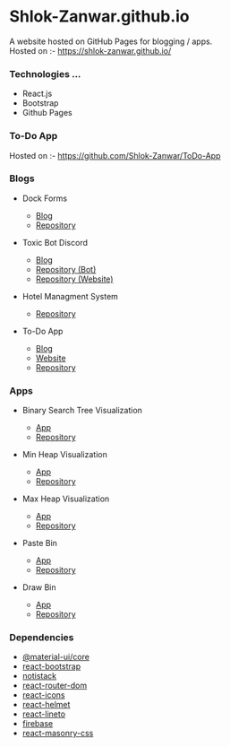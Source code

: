 # Shlok-Zanwar.github.io

A website hosted on GitHub Pages for blogging / apps. <br />
Hosted on :- https://shlok-zanwar.github.io/ <br />

### Technologies ...
  * React.js
  * Bootstrap
  * Github Pages <br />

### To-Do App
Hosted on :- https://github.com/Shlok-Zanwar/ToDo-App

### Blogs

  - Dock Forms
    - [Blog](https://shlok-zanwar.github.io/blogs/dock-forms)
    - [Repository](https://github.com/Shlok-Zanwar/Dock-Forms)
    
  - Toxic Bot Discord
    - [Blog](https://shlok-zanwar.github.io/blogs/toxicbot)
    - [Repository (Bot)](https://github.com/Shlok-Zanwar/Toxic-Bot)
    - [Repository (Website)](https://toxicbotdiscord.github.io/)
    
  - Hotel Managment System
    - [Repository](https://github.com/Shlok-Zanwar/Hotel-managment-Terminal)
    
  - To-Do App
    - [Blog](https://shlok-zanwar.github.io/blogs/todo-app)
    - [Website](https://github.com/Shlok-Zanwar/ToDo-App)
    - [Repository](https://github.com/Shlok-Zanwar/ToDo-App)

### Apps

  - Binary Search Tree Visualization
    - [App](https://shlok-zanwar.github.io/bst-visualization)
    - [Repository](https://github.com/Shlok-Zanwar/Binary-Tree-Visualization)
    
  - Min Heap Visualization
    - [App](https://shlok-zanwar.github.io/min-heap-visualization)
    - [Repository](https://github.com/Shlok-Zanwar/Heap-Visualization)

  - Max Heap Visualization
    - [App](https://shlok-zanwar.github.io/max-heap-visualization)
    - [Repository](https://github.com/Shlok-Zanwar/Heap-Visualization)

  - Paste Bin
    - [App](https://shlok-zanwar.github.io/pastebin)
    - [Repository](https://github.com/Shlok-Zanwar/Pastebin-React)
  
  - Draw Bin
    - [App](https://shlok-zanwar.github.io/canvas)
    - [Repository](https://github.com/Shlok-Zanwar/Pastebin-React)



### Dependencies
  - [@material-ui/core](https://www.npmjs.com/package/@material-ui/core)
  - [react-bootstrap](https://www.npmjs.com/package/react-bootstrap)
  - [notistack](https://www.npmjs.com/package/notistack)
  - [react-router-dom](https://www.npmjs.com/package/react-router-dom)
  - [react-icons](https://www.npmjs.com/package/react-icons)
  - [react-helmet](https://www.npmjs.com/package/react-helmet)
  - [react-lineto](https://www.npmjs.com/package/react-lineto)
  - [firebase](https://www.npmjs.com/package/firebase)
  - [react-masonry-css](https://www.npmjs.com/package/react-masonry-css)
